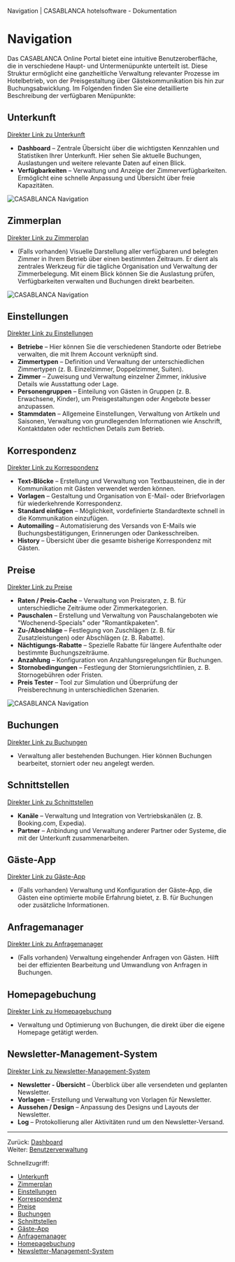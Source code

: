 Navigation | CASABLANCA hotelsoftware - Dokumentation

# Navigation

Das CASABLANCA Online Portal bietet eine intuitive Benutzeroberfläche, die in verschiedene Haupt- und Untermenüpunkte unterteilt ist. Diese Struktur ermöglicht eine ganzheitliche Verwaltung relevanter Prozesse im Hotelbetrieb, von der Preisgestaltung über Gästekommunikation bis hin zur Buchungsabwicklung. Im Folgenden finden Sie eine detaillierte Beschreibung der verfügbaren Menüpunkte:

## Unterkunft

[Direkter Link zu Unterkunft](https://docs.casablanca.at/cloud/dashboard/navi/#unterkunft)

* **Dashboard** – Zentrale Übersicht über die wichtigsten Kennzahlen und Statistiken Ihrer Unterkunft. Hier sehen Sie aktuelle Buchungen, Auslastungen und weitere relevante Daten auf einen Blick.
* **Verfügbarkeiten** – Verwaltung und Anzeige der Zimmerverfügbarkeiten. Ermöglicht eine schnelle Anpassung und Übersicht über freie Kapazitäten.  

![CASABLANCA Navigation](https://docs.casablanca.at/assets/images/navi_01-4ba95fe8475cd1782f3f108ff65bfd9a.png "CASABLANCA Navigation")

## Zimmerplan

[Direkter Link zu Zimmerplan](https://docs.casablanca.at/cloud/dashboard/navi/#zimmerplan)

* (Falls vorhanden) Visuelle Darstellung aller verfügbaren und belegten Zimmer in Ihrem Betrieb über einen bestimmten Zeitraum. Er dient als zentrales Werkzeug für die tägliche Organisation und Verwaltung der Zimmerbelegung. Mit einem Blick können Sie die Auslastung prüfen, Verfügbarkeiten verwalten und Buchungen direkt bearbeiten.  

![CASABLANCA Navigation](https://docs.casablanca.at/assets/images/navi_02-03f156c7b7e1e7b2f0dfff7806ca5eae.png "CASABLANCA Navigation")

## Einstellungen

[Direkter Link zu Einstellungen](https://docs.casablanca.at/cloud/dashboard/navi/#einstellungen)

* **Betriebe** – Hier können Sie die verschiedenen Standorte oder Betriebe verwalten, die mit Ihrem Account verknüpft sind.
* **Zimmertypen** – Definition und Verwaltung der unterschiedlichen Zimmertypen (z. B. Einzelzimmer, Doppelzimmer, Suiten).
* **Zimmer** – Zuweisung und Verwaltung einzelner Zimmer, inklusive Details wie Ausstattung oder Lage.
* **Personengruppen** – Einteilung von Gästen in Gruppen (z. B. Erwachsene, Kinder), um Preisgestaltungen oder Angebote besser anzupassen.
* **Stammdaten** – Allgemeine Einstellungen, Verwaltung von Artikeln und Saisonen, Verwaltung von grundlegenden Informationen wie Anschrift, Kontaktdaten oder rechtlichen Details zum Betrieb.

## Korrespondenz

[Direkter Link zu Korrespondenz](https://docs.casablanca.at/cloud/dashboard/navi/#korrespondenz)

* **Text-Blöcke** – Erstellung und Verwaltung von Textbausteinen, die in der Kommunikation mit Gästen verwendet werden können.
* **Vorlagen** – Gestaltung und Organisation von E-Mail- oder Briefvorlagen für wiederkehrende Korrespondenz.
* **Standard einfügen** – Möglichkeit, vordefinierte Standardtexte schnell in die Kommunikation einzufügen.
* **Automailing** – Automatisierung des Versands von E-Mails wie Buchungsbestätigungen, Erinnerungen oder Dankesschreiben.
* **History** – Übersicht über die gesamte bisherige Korrespondenz mit Gästen.

## Preise

[Direkter Link zu Preise](https://docs.casablanca.at/cloud/dashboard/navi/#preise)

* **Raten / Preis-Cache** – Verwaltung von Preisraten, z. B. für unterschiedliche Zeiträume oder Zimmerkategorien.
* **Pauschalen** – Erstellung und Verwaltung von Pauschalangeboten wie "Wochenend-Specials" oder "Romantikpaketen".
* **Zu-/Abschläge** – Festlegung von Zuschlägen (z. B. für Zusatzleistungen) oder Abschlägen (z. B. Rabatte).
* **Nächtigungs-Rabatte** – Spezielle Rabatte für längere Aufenthalte oder bestimmte Buchungszeiträume.
* **Anzahlung** – Konfiguration von Anzahlungsregelungen für Buchungen.
* **Stornobedingungen** – Festlegung der Stornierungsrichtlinien, z. B. Stornogebühren oder Fristen.
* **Preis Tester** – Tool zur Simulation und Überprüfung der Preisberechnung in unterschiedlichen Szenarien.  

![CASABLANCA Navigation](https://docs.casablanca.at/assets/images/navi_03-6988eb8cbc75ab37290f49421268a6e0.png "CASABLANCA Navigation")

## Buchungen

[Direkter Link zu Buchungen](https://docs.casablanca.at/cloud/dashboard/navi/#buchungen)

* Verwaltung aller bestehenden Buchungen. Hier können Buchungen bearbeitet, storniert oder neu angelegt werden.

## Schnittstellen

[Direkter Link zu Schnittstellen](https://docs.casablanca.at/cloud/dashboard/navi/#schnittstellen)

* **Kanäle** – Verwaltung und Integration von Vertriebskanälen (z. B. Booking.com, Expedia).
* **Partner** – Anbindung und Verwaltung anderer Partner oder Systeme, die mit der Unterkunft zusammenarbeiten.

## Gäste-App

[Direkter Link zu Gäste-App](https://docs.casablanca.at/cloud/dashboard/navi/#gäste-app)

* (Falls vorhanden) Verwaltung und Konfiguration der Gäste-App, die Gästen eine optimierte mobile Erfahrung bietet, z. B. für Buchungen oder zusätzliche Informationen.

## Anfragemanager

[Direkter Link zu Anfragemanager](https://docs.casablanca.at/cloud/dashboard/navi/#anfragemanager)

* (Falls vorhanden) Verwaltung eingehender Anfragen von Gästen. Hilft bei der effizienten Bearbeitung und Umwandlung von Anfragen in Buchungen.

## Homepagebuchung

[Direkter Link zu Homepagebuchung](https://docs.casablanca.at/cloud/dashboard/navi/#homepagebuchung)

* Verwaltung und Optimierung von Buchungen, die direkt über die eigene Homepage getätigt werden.

## Newsletter-Management-System

[Direkter Link zu Newsletter-Management-System](https://docs.casablanca.at/cloud/dashboard/navi/#newsletter-management-system)

* **Newsletter - Übersicht** – Überblick über alle versendeten und geplanten Newsletter.
* **Vorlagen** – Erstellung und Verwaltung von Vorlagen für Newsletter.
* **Aussehen / Design** – Anpassung des Designs und Layouts der Newsletter.
* **Log** – Protokollierung aller Aktivitäten rund um den Newsletter-Versand.

---

Zurück: [Dashboard](https://docs.casablanca.at/cloud/dashboard/)  
Weiter: [Benutzerverwaltung](https://docs.casablanca.at/cloud/user_management/)

Schnellzugriff:

* [Unterkunft](https://docs.casablanca.at/cloud/dashboard/navi/#unterkunft)
* [Zimmerplan](https://docs.casablanca.at/cloud/dashboard/navi/#zimmerplan)
* [Einstellungen](https://docs.casablanca.at/cloud/dashboard/navi/#einstellungen)
* [Korrespondenz](https://docs.casablanca.at/cloud/dashboard/navi/#korrespondenz)
* [Preise](https://docs.casablanca.at/cloud/dashboard/navi/#preise)
* [Buchungen](https://docs.casablanca.at/cloud/dashboard/navi/#buchungen)
* [Schnittstellen](https://docs.casablanca.at/cloud/dashboard/navi/#schnittstellen)
* [Gäste-App](https://docs.casablanca.at/cloud/dashboard/navi/#gäste-app)
* [Anfragemanager](https://docs.casablanca.at/cloud/dashboard/navi/#anfragemanager)
* [Homepagebuchung](https://docs.casablanca.at/cloud/dashboard/navi/#homepagebuchung)
* [Newsletter-Management-System](https://docs.casablanca.at/cloud/dashboard/navi/#newsletter-management-system)